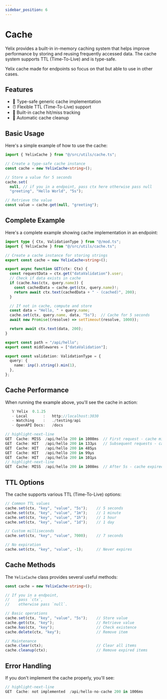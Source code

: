 ```yaml
---
sidebar_position: 6
---
```


# Cache

Yelix provides a built-in in-memory caching system that helps improve performance by storing and reusing frequently accessed data. The cache system supports TTL (Time-To-Live) and is type-safe.

Yelix cache made for endpoints so focus on that but able to use in other cases. 

## Features

- 🚀 Type-safe generic cache implementation
- ⏰ Flexible TTL (Time-To-Live) support
- 🎯 Built-in cache hit/miss tracking
- 🧹 Automatic cache cleanup

## Basic Usage

Here's a simple example of how to use the cache:

```ts title="basic-cache-example.ts"
import { YelixCache } from "@/src/utils/cache.ts";

// Create a type-safe cache instance
const cache = new YelixCache<string>();

// Store a value for 5 seconds
cache.set(
  null, // if you in a endpoint, pass ctx here otherwise pass null
  "greeting", "Hello World", "5s");

// Retrieve the value
const value = cache.get(null, "greeting");
```

## Complete Example

Here's a complete example showing cache implementation in an endpoint:

```ts title="cache-example.ts" {7,12-15,19}
import type { Ctx, ValidationType } from "@/mod.ts";
import { YelixCache } from "@/src/utils/cache.ts";

// Create a cache instance for storing strings
export const cache = new YelixCache<string>();

export async function GET(ctx: Ctx) {
  const requestData = ctx.get("dataValidation").user;
  // Check if data exists in cache
  if (cache.has(ctx, query.name)) {
    const cachedData = cache.get(ctx, query.name)!;
    return await ctx.text(cachedData + " - (cached)", 200);
  }

  // If not in cache, compute and store
  const data = "Hello, " + query.name;
  cache.set(ctx, query.name, data, "5s");  // Cache for 5 seconds
  await new Promise((resolve) => setTimeout(resolve, 1000));

  return await ctx.text(data, 200);
}

export const path = "/api/hello";
export const middlewares = ["dataValidation"];

export const validation: ValidationType = {
  query: {
    name: inp().string().min(1),
  },
};
```

## Cache Performance

When running the example above, you'll see the cache in action:

```rust title="Terminal"
   𝕐 Yelix  0.1.25
   - Local       :   http://localhost:3030
   - Watching    :   ./testing/api
   - OpenAPI Docs:   /docs

// highlight-next-line
GET  Cache: MISS  /api/hello 200 in 1008ms  // First request - cache miss
GET  Cache: HIT   /api/hello 200 in 133μs   // Subsequent requests - cache hit
GET  Cache: HIT   /api/hello 200 in 485μs
GET  Cache: HIT   /api/hello 200 in 99μs
GET  Cache: HIT   /api/hello 200 in 101μs
// highlight-next-line
GET  Cache: MISS  /api/hello 200 in 1008ms  // After 5s - cache expired
```

## TTL Options

The cache supports various TTL (Time-To-Live) options:

```ts
// Common TTL values
cache.set(ctx, "key", "value", "5s");    // 5 seconds
cache.set(ctx, "key", "value", "1m");    // 1 minute
cache.set(ctx, "key", "value", "1h");    // 1 hour
cache.set(ctx, "key", "value", "1d");    // 1 day

// Custom milliseconds
cache.set(ctx, "key", "value", 7000);    // 7 seconds

// No expiration
cache.set(ctx, "key", "value", -1);      // Never expires
```

## Cache Methods

The `YelixCache` class provides several useful methods:

```ts
const cache = new YelixCache<string>();

// If you in a endpoint, 
//    pass `ctx`, 
//    otherwise pass `null`.

// Basic operations
cache.set(ctx, "key", "value", "5s");    // Store value
cache.get(ctx, "key");                   // Retrieve value
cache.has(ctx, "key");                   // Check existence
cache.delete(ctx, "key");                // Remove item

// Maintenance
cache.clear(ctx);                        // Clear all items
cache.cleanup(ctx);                      // Remove expired items
```

## Error Handling

If you don't implement the cache properly, you'll see:

```rust title="Terminal"
// highlight-next-line
GET  Cache: not implemented  /api/hello-no-cache 200 in 1006ms
```